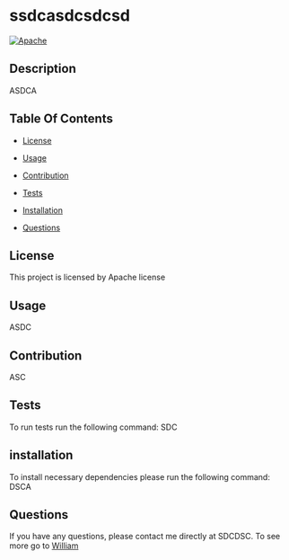 # ssdcasdcsdcsd
  [![Apache](https://img.shields.io/badge/License-Apache%202.0-yellow)](https://opensource.org/licenses/Apache-2.0)

  ## Description 
  ASDCA


  ## Table Of Contents
  * [License](#license)

  * [Usage](#usage)

  * [Contribution](#contribution)

  * [Tests](#tests)

  * [Installation](#installation)

  * [Questions](#questions)

  ## License
  This project is licensed by Apache license
  
  ## Usage
  ASDC

  ## Contribution
  ASC

  ## Tests 
  To run tests run the following command: SDC

  ## installation
  To install necessary dependencies please run the following command: DSCA
    
  ## Questions
  If you have any questions, please contact me directly at SDCDSC. To see more go to [William](https://github.com/ASDCASDCASDC)
